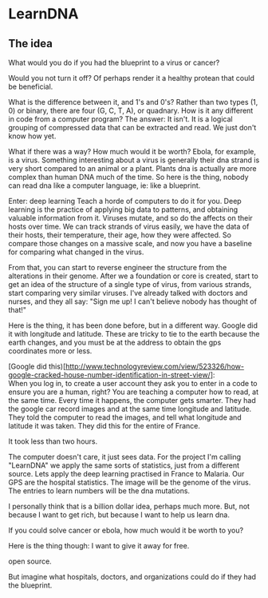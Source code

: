 # LearnDNA

## The idea
What would you do if you had the blueprint to a virus or cancer?

Would you not turn it off?  Of perhaps render it a healthy protean that could be beneficial.

What is the difference between it, and 1's and 0's?  Rather than two types (1, 0) or binary, there are four (G, C, T, A), or quadnary.  How is it any different in code from a computer program?  The answer: It isn't.  It is a logical grouping of compressed data that can be extracted and read.  We just don't know how yet.

What if there was a way? How much would it be worth?  Ebola, for example, is a virus. Something interesting about a virus is generally their dna strand is very short compared to an animal or a plant.  Plants dna is actually are more complex than human DNA much of the time.  So here is the thing, nobody can read dna like a computer language, ie: like a blueprint.  

Enter: deep learning  Teach a horde of computers to do it for you.  Deep learning is the practice of applying big data to patterns, and obtaining valuable information from it.  Viruses mutate, and so do the affects on their hosts over time.  We can track strands of virus easily, we have the data of their hosts, their temperature, their age, how they were affected.  So compare those changes on a massive scale, and now you have a baseline for comparing what changed in the virus.

From that, you can start to reverse engineer the structure from the alterations in their genome.  After we a foundation or core is created, start to get an idea of the structure of a single type of virus, from various strands, start comparing very similar viruses.  I've already talked with doctors and nurses, and they all say: "Sign me up! I can't believe nobody has thought of that!"

Here is the thing, it has been done before, but in a different way.  Google did it with longitude and latitude.  These are tricky to tie to the earth because the earth changes, and you must be at the address to obtain the gps coordinates more or less.

[Google did this)[http://www.technologyreview.com/view/523326/how-google-cracked-house-number-identification-in-street-view/]:  
When you log in, to create a user account they ask you to enter in a code to ensure you are a human, right?  You are teaching a computer how to read, at the same time.  Every time it happens, the computer gets smarter.  They had the google car record images and at the same time longitude and latitude.  They told the computer to read the images, and tell what longitude and latitude it was taken.  They did this for the entire of France.

It took less than two hours.

The computer doesn't care, it just sees data.  For the project I'm calling "LearnDNA" we apply the same sorts of statistics, just from a different source.
Lets apply the deep learning practised in France to Malaria.
Our GPS are the hospital statistics.
The image will be the genome of the virus.
The entries to learn numbers will be the dna mutations.

I personally think that is a billion dollar idea, perhaps much more.  But, not because I want to get rich, but because I want to help us learn dna.

If you could solve cancer or ebola, how much would it be worth to you?

Here is the thing though: I want to give it away for free.

open source.

But imagine what hospitals, doctors, and organizations could do if they had the blueprint.

